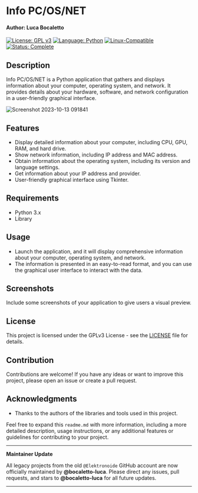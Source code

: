 # Info PC/OS/NET
#### Author: Luca Bocaletto

[![License: GPL v3](https://img.shields.io/badge/License-GPLv3-blue?style=for-the-badge&logo=gnu)](LICENSE) [![Language: Python](https://img.shields.io/badge/Language-Python-blue?style=for-the-badge&logo=python)](https://www.python.org/) [![Linux-Compatible](https://img.shields.io/badge/Linux-Compatible-blue?style=for-the-badge&logo=linux)](https://www.kernel.org/) [![Status: Complete](https://img.shields.io/badge/Status-Complete-brightgreen?style=for-the-badge)](https://github.com/bocaletto-luca/Directory-Monitor)

## Description
Info PC/OS/NET is a Python application that gathers and displays information about your computer, operating system, and network. It provides details about your hardware, software, and network configuration in a user-friendly graphical interface.

![Screenshot 2023-10-13 091841](https://github.com/elektronoide/Info-PC-OS-Net/assets/134635227/51a2b427-3d2c-483b-baa5-b5e5088be370)

## Features
- Display detailed information about your computer, including CPU, GPU, RAM, and hard drive.
- Show network information, including IP address and MAC address.
- Obtain information about the operating system, including its version and language settings.
- Get information about your IP address and provider.
- User-friendly graphical interface using Tkinter.

## Requirements
- Python 3.x
- Library

## Usage
- Launch the application, and it will display comprehensive information about your computer, operating system, and network.
- The information is presented in an easy-to-read format, and you can use the graphical user interface to interact with the data.

## Screenshots
Include some screenshots of your application to give users a visual preview.

## License
This project is licensed under the GPLv3 License - see the [LICENSE](LICENSE) file for details.

## Contribution
Contributions are welcome! If you have any ideas or want to improve this project, please open an issue or create a pull request.

## Acknowledgments
- Thanks to the authors of the libraries and tools used in this project.

Feel free to expand this `readme.md` with more information, including a more detailed description, usage instructions, or any additional features or guidelines for contributing to your project.

---

**Maintainer Update**

All legacy projects from the old `@Elektronoide` GitHub account are now officially maintained by **@bocaletto-luca**. Please direct any issues, pull requests, and stars to **@bocaletto-luca** for all future updates.

---
